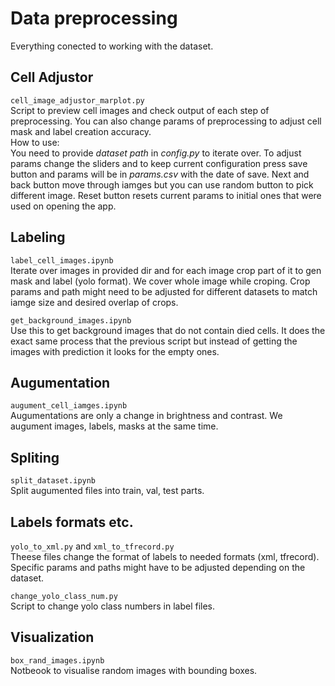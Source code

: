 # Data preprocessing
Everything conected to working with the dataset.

## Cell Adjustor
`cell_image_adjustor_marplot.py`   
Script to preview cell images and check output of each step of preprocessing. You can also change params of preprocessing to adjust cell mask and label creation accuracy.    
How to use:   
You need to provide *dataset path* in *config.py* to iterate over. To adjust params change the sliders and to keep current configuration press save button and params will be in *params.csv* with the date of save. Next and back button move through iamges but you can use random button to pick different image. Reset button resets current params to initial ones that were used on opening the app.   

## Labeling
`label_cell_images.ipynb`    
Iterate over images in provided dir and for each image crop part of it to gen mask and label (yolo format).
We cover whole image while croping. Crop params and path might need to be adjusted for different datasets to match iamge size and desired overlap of crops.

`get_background_images.ipynb`   
Use this to get background images that do not contain died cells. It does the exact same process that the previous script but instead of getting the images with prediction it looks for the empty ones.

## Augumentation
`augument_cell_iamges.ipynb`   
Augumentations are only a change in brightness and contrast. We augument images, labels, masks at the same time.

## Spliting
`split_dataset.ipynb`   
Split augumented files into train, val, test parts.

## Labels formats etc.
`yolo_to_xml.py` and `xml_to_tfrecord.py`   
Theese files change the format of labels to needed formats (xml, tfrecord).
Specific params and paths might have to be adjusted depending on the dataset.
   
`change_yolo_class_num.py`   
Script to change yolo class numbers in label files.   

## Visualization
`box_rand_images.ipynb`   
Notbeook to visualise random images with bounding boxes.   